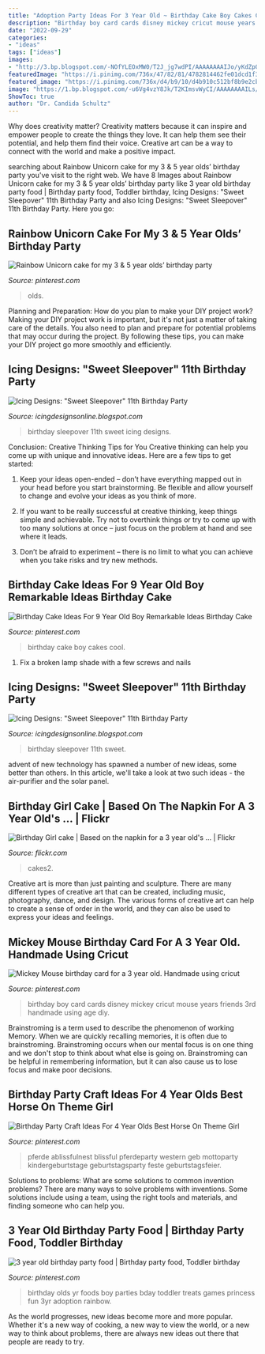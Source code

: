 ```yaml
---
title: "Adoption Party Ideas For 3 Year Old ~ Birthday Cake Boy Cakes Cool"
description: "Birthday boy card cards disney mickey cricut mouse years friends 3rd handmade using age diy"
date: "2022-09-29"
categories:
- "ideas"
tags: ["ideas"]
images:
- "http://3.bp.blogspot.com/-NOfYLEOxMW0/T2J_jg7wdPI/AAAAAAAAIJo/yKdZpOkHZiM/s1600/bellas%2Bparty%2B039%2Bcopy.jpg"
featuredImage: "https://i.pinimg.com/736x/47/82/81/4782814462fe01dcd1f3d633281d99ab.jpg"
featured_image: "https://i.pinimg.com/736x/d4/b9/10/d4b910c512bf8b9e2cbb00d2c3367989--yr-old-birthday-party-ideas-girl-toddler-birthday-party-food.jpg"
image: "https://1.bp.blogspot.com/-u6Vg4vzY8Jk/T2KImsvWyCI/AAAAAAAAILs/EEV5gSGvcJU/s1600/bellas%2Bparty%2B126.JPG"
ShowToc: true
author: "Dr. Candida Schultz"
---
```



Why does creativity matter?
Creativity matters because it can inspire and empower people to create the things they love. It can help them see their potential, and help them find their voice. Creative art can be a way to connect with the world and make a positive impact.

	

		
searching about Rainbow Unicorn cake for my 3 &amp; 5 year olds’ birthday party you've visit to the right web. We have 8 Images about Rainbow Unicorn cake for my 3 &amp; 5 year olds’ birthday party like 3 year old birthday party food | Birthday party food, Toddler birthday, Icing Designs: &quot;Sweet Sleepover&quot; 11th Birthday Party and also Icing Designs: &quot;Sweet Sleepover&quot; 11th Birthday Party. Here you go:
		
    
## Rainbow Unicorn Cake For My 3 &amp; 5 Year Olds’ Birthday Party

<img loading=lazy src="https://i.pinimg.com/736x/98/c3/96/98c396f19e80a02e2906c72dc850a28e.jpg" onerror="this.onerror=null;this.src='https://tse4.mm.bing.net/th?id=OIP.OzLtSeng6jwea7-Fbcc7QwHaJ4&amp;pid=15.1';" alt="Rainbow Unicorn cake for my 3 &amp; 5 year olds’ birthday party">

_Source: pinterest.com_

>olds. 

	

Planning and Preparation: How do you plan to make your DIY project work?
Making your DIY project work is important, but it's not just a matter of taking care of the details. You also need to plan and prepare for potential problems that may occur during the project. By following these tips, you can make your DIY project go more smoothly and efficiently.

    
## Icing Designs: &quot;Sweet Sleepover&quot; 11th Birthday Party

<img loading=lazy src="https://1.bp.blogspot.com/-u6Vg4vzY8Jk/T2KImsvWyCI/AAAAAAAAILs/EEV5gSGvcJU/s1600/bellas%2Bparty%2B126.JPG" onerror="this.onerror=null;this.src='https://tse2.mm.bing.net/th?id=OIP.CUU94fZKQjLF_Je4IKPn9QHaLG&amp;pid=15.1';" alt="Icing Designs: &quot;Sweet Sleepover&quot; 11th Birthday Party">

_Source: icingdesignsonline.blogspot.com_

>birthday sleepover 11th sweet icing designs. 

	

Conclusion: Creative Thinking Tips for You
Creative thinking can help you come up with unique and innovative ideas. Here are a few tips to get started:
1. Keep your ideas open-ended – don’t have everything mapped out in your head before you start brainstorming. Be flexible and allow yourself to change and evolve your ideas as you think of more.

2. If you want to be really successful at creative thinking, keep things simple and achievable. Try not to overthink things or try to come up with too many solutions at once – just focus on the problem at hand and see where it leads.

3. Don’t be afraid to experiment – there is no limit to what you can achieve when you take risks and try new methods.

    
## Birthday Cake Ideas For 9 Year Old Boy Remarkable Ideas Birthday Cake

<img loading=lazy src="https://i.pinimg.com/736x/47/82/81/4782814462fe01dcd1f3d633281d99ab.jpg" onerror="this.onerror=null;this.src='https://tse1.mm.bing.net/th?id=OIP.ub9c9xiIDtya-GxhoCbG0AHaNK&amp;pid=15.1';" alt="Birthday Cake Ideas For 9 Year Old Boy Remarkable Ideas Birthday Cake">

_Source: pinterest.com_

>birthday cake boy cakes cool. 

	

1. Fix a broken lamp shade with a few screws and nails

    
## Icing Designs: &quot;Sweet Sleepover&quot; 11th Birthday Party

<img loading=lazy src="http://3.bp.blogspot.com/-NOfYLEOxMW0/T2J_jg7wdPI/AAAAAAAAIJo/yKdZpOkHZiM/s1600/bellas%2Bparty%2B039%2Bcopy.jpg" onerror="this.onerror=null;this.src='https://tse2.mm.bing.net/th?id=OIP.aDFhogp87VHxAh1uJDBFnQHaLG&amp;pid=15.1';" alt="Icing Designs: &quot;Sweet Sleepover&quot; 11th Birthday Party">

_Source: icingdesignsonline.blogspot.com_

>birthday sleepover 11th sweet. 

	

advent of new technology has spawned a number of new ideas, some better than others. In this article, we'll take a look at two such ideas - the air-purifier and the solar panel.

    
## Birthday Girl Cake | Based On The Napkin For A 3 Year Old&#039;s … | Flickr

<img loading=lazy src="https://c2.staticflickr.com/4/3627/3497487165_59e1ba6f31.jpg" onerror="this.onerror=null;this.src='https://tse2.mm.bing.net/th?id=OIP.f4ZQhTGEJJOvG9WBOdwkdAAAAA&amp;pid=15.1';" alt="Birthday Girl cake | Based on the napkin for a 3 year old&#039;s … | Flickr">

_Source: flickr.com_

>cakes2. 

	

Creative art is more than just painting and sculpture. There are many different types of creative art that can be created, including music, photography, dance, and design. The various forms of creative art can help to create a sense of order in the world, and they can also be used to express your ideas and feelings.

    
## Mickey Mouse Birthday Card For A 3 Year Old. Handmade Using Cricut

<img loading=lazy src="https://i.pinimg.com/736x/c3/f7/2a/c3f72ad10f02dd3c92f09c10c454df3f--mickey-and-friends-mickey-mouse-birthday.jpg" onerror="this.onerror=null;this.src='https://tse4.mm.bing.net/th?id=OIP.8bGKICqij4IvDPNVUwpMigHaJ3&amp;pid=15.1';" alt="Mickey Mouse birthday card for a 3 year old. Handmade using cricut">

_Source: pinterest.com_

>birthday boy card cards disney mickey cricut mouse years friends 3rd handmade using age diy. 

	

Brainstroming is a term used to describe the phenomenon of working Memory. When we are quickly recalling memories, it is often due to brainstroming. Brainstroming occurs when our mental focus is on one thing and we don't stop to think about what else is going on. Brainstroming can be helpful in remembering information, but it can also cause us to lose focus and make poor decisions.

    
## Birthday Party Craft Ideas For 4 Year Olds Best Horse On Theme Girl

<img loading=lazy src="https://i.pinimg.com/736x/6c/0f/c8/6c0fc807a80657e6fa626dc708607993.jpg" onerror="this.onerror=null;this.src='https://tse3.mm.bing.net/th?id=OIP.EG7iNccogb2Dy4-swIN5zQHaLH&amp;pid=15.1';" alt="Birthday Party Craft Ideas For 4 Year Olds Best Horse On Theme Girl">

_Source: pinterest.com_

>pferde ablissfulnest blissful pferdeparty western geb mottoparty kindergeburtstage geburtstagsparty feste geburtstagsfeier. 

	

Solutions to problems: What are some solutions to common invention problems?
There are many ways to solve problems with inventions. Some solutions include using a team, using the right tools and materials, and finding someone who can help you.

    
## 3 Year Old Birthday Party Food | Birthday Party Food, Toddler Birthday

<img loading=lazy src="https://i.pinimg.com/736x/d4/b9/10/d4b910c512bf8b9e2cbb00d2c3367989--yr-old-birthday-party-ideas-girl-toddler-birthday-party-food.jpg" onerror="this.onerror=null;this.src='https://tse1.mm.bing.net/th?id=OIP.4LCdkxM7RZJ7rHcDVq_urgHaJ4&amp;pid=15.1';" alt="3 year old birthday party food | Birthday party food, Toddler birthday">

_Source: pinterest.com_

>birthday olds yr foods boy parties bday toddler treats games princess fun 3yr adoption rainbow. 

	

As the world progresses, new ideas become more and more popular. Whether it's a new way of cooking, a new way to view the world, or a new way to think about problems, there are always new ideas out there that people are ready to try.

